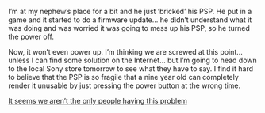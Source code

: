 I&rsquo;m at my nephew&rsquo;s place for a bit and he just &lsquo;bricked&rsquo; his PSP. He put in a game and it started to do a firmware update&#8230; he didn&rsquo;t understand what it was doing and was worried it was going to mess up his PSP, so he turned the power off.

Now, it won&rsquo;t even power up. I&rsquo;m thinking we are screwed at this point&#8230; unless I can find some solution on the Internet&#8230; but I&#8217;m going to head down to the local Sony store tomorrow to see what they have to say. I find it hard to believe that the PSP is so fragile that a nine year old can completely render it unusable by just pressing the power button at the wrong time.

<a href="http://www.askdavetaylor.com/my_psp_died_during_an_upgrade_and_now_its_dead_1.html" target="_blank">It seems we aren&#8217;t the only people having this problem</a>